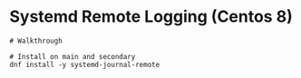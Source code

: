 # Systemd Remote Logging (Centos 8) 

```
# Walkthrough 

# Install on main and secondary 
dnf install -y systemd-journal-remote 
